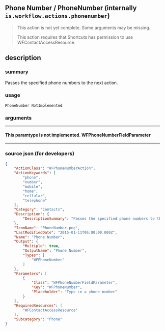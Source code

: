 
## Phone Number / PhoneNumber (internally `is.workflow.actions.phonenumber`)

> This action is not yet complete. Some arguments may be missing.

> This action requires that Shortcuts has permission to use WFContactAccessResource.


## description

### summary

Passes the specified phone numbers to the next action.


### usage
```
PhoneNumber NotImplemented
```

### arguments

---

#### This paramtype is not implemented. WFPhoneNumberFieldParameter

---

### source json (for developers)

```json
{
	"ActionClass": "WFPhoneNumberAction",
	"ActionKeywords": [
		"phone",
		"number",
		"mobile",
		"home",
		"cellular",
		"telephone"
	],
	"Category": "Contacts",
	"Description": {
		"DescriptionSummary": "Passes the specified phone numbers to the next action."
	},
	"IconName": "PhoneNumber.png",
	"LastModifiedDate": "2015-01-11T06:00:00.000Z",
	"Name": "Phone Number",
	"Output": {
		"Multiple": true,
		"OutputName": "Phone Number",
		"Types": [
			"WFPhoneNumber"
		]
	},
	"Parameters": [
		{
			"Class": "WFPhoneNumberFieldParameter",
			"Key": "WFPhoneNumber",
			"Placeholder": "Type in a phone number"
		}
	],
	"RequiredResources": [
		"WFContactAccessResource"
	],
	"Subcategory": "Phone"
}
```

